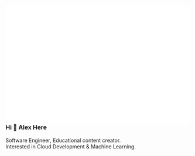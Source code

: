 <img align="right" src="https://github.com/Allexandrero/allexandrero/blob/main/github-metrics.svg">

### Hi 👋 Alex Here

Software Engineer, Educational content creator.  
Interested in Cloud Development & Machine Learning. 
